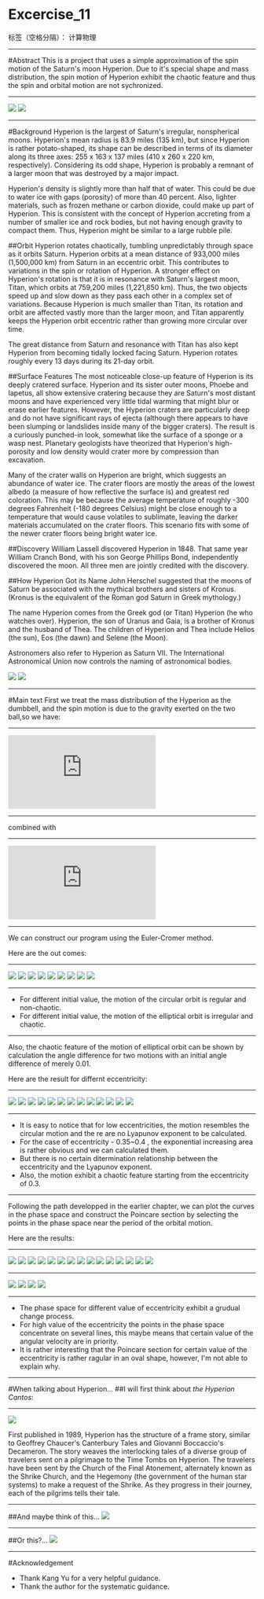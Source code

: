 ﻿# Excercise_11

标签（空格分隔）： 计算物理

---

#Abstract
This is a project that uses a simple approximation of the spin motion of the Saturn's moon Hyperion.
Due to it's special shape and mass distribution, the spin motion of Hyperion exhibit the chaotic feature and thus the spin and orbital motion are not sychronized.

---
![](https://github.com/Rob1nTian/computationalphysics_N2014301020052/blob/master/Excercise_11/saturn.jpg)
![](https://github.com/Rob1nTian/computationalphysics_N2014301020052/blob/master/Excercise_11/hyperion.jpg)

---
#Background
Hyperion is the largest of Saturn's irregular, nonspherical moons. Hyperion's mean radius is 83.9 miles (135 km), but since Hyperion is rather potato-shaped, its shape can be described in terms of its diameter along its three axes: 255 x 163 x 137 miles (410 x 260 x 220 km, respectively). Considering its odd shape, Hyperion is probably a remnant of a larger moon that was destroyed by a major impact.

Hyperion's density is slightly more than half that of water. This could be due to water ice with gaps (porosity) of more than 40 percent. Also, lighter materials, such as frozen methane or carbon dioxide, could make up part of Hyperion. This is consistent with the concept of Hyperion accreting from a number of smaller ice and rock bodies, but not having enough gravity to compact them. Thus, Hyperion might be similar to a large rubble pile.

##Orbit
Hyperion rotates chaotically, tumbling unpredictably through space as it orbits Saturn. Hyperion orbits at a mean distance of 933,000 miles (1,500,000 km) from Saturn in an eccentric orbit. This contributes to variations in the spin or rotation of Hyperion. A stronger effect on Hyperion's rotation is that it is in resonance with Saturn's largest moon, Titan, which orbits at 759,200 miles (1,221,850 km). Thus, the two objects speed up and slow down as they pass each other in a complex set of variations. Because Hyperion is much smaller than Titan, its rotation and orbit are affected vastly more than the larger moon, and Titan apparently keeps the Hyperion orbit eccentric rather than growing more circular over time.

The great distance from Saturn and resonance with Titan has also kept Hyperion from becoming tidally locked facing Saturn. Hyperion rotates roughly every 13 days during its 21-day orbit.

##Surface Features
The most noticeable close-up feature of Hyperion is its deeply cratered surface. Hyperion and its sister outer moons, Phoebe and Iapetus, all show extensive cratering because they are Saturn's most distant moons and have experienced very little tidal warming that might blur or erase earlier features. However, the Hyperion craters are particularly deep and do not have significant rays of ejecta (although there appears to have been slumping or landslides inside many of the bigger craters). The result is a curiously punched-in look, somewhat like the surface of a sponge or a wasp nest. Planetary geologists have theorized that Hyperion's high-porosity and low density would crater more by compression than excavation.

Many of the crater walls on Hyperion are bright, which suggests an abundance of water ice. The crater floors are mostly the areas of the lowest albedo (a measure of how reflective the surface is) and greatest red coloration. This may be because the average temperature of roughly -300 degrees Fahrenheit (-180 degrees Celsius) might be close enough to a temperature that would cause volatiles to sublimate, leaving the darker materials accumulated on the crater floors. This scenario fits with some of the newer crater floors being bright water ice.

##Discovery
William Lassell discovered Hyperion in 1848. That same year William Cranch Bond, with his son George Phillips Bond, independently discovered the moon. All three men are jointly credited with the discovery.

##How Hyperion Got its Name
John Herschel suggested that the moons of Saturn be associated with the mythical brothers and sisters of Kronus. (Kronus is the equivalent of the Roman god Saturn in Greek mythology.)

The name Hyperion comes from the Greek god (or Titan) Hyperion (he who watches over). Hyperion, the son of Uranus and Gaia, is a brother of Kronus and the husband of Thea. The children of Hyperion and Thea include Helios (the sun), Eos (the dawn) and Selene (the Moon).

Astronomers also refer to Hyperion as Saturn VII. The International Astronomical Union now controls the naming of astronomical bodies.

![](https://github.com/Rob1nTian/computationalphysics_N2014301020052/blob/master/Excercise_11/hyperion_surface.png)
![](https://github.com/Rob1nTian/computationalphysics_N2014301020052/blob/master/Excercise_11/hyperion_parameter.png)

---
#Main text
First we treat the mass distribution of the Hyperion as the dumbbell, and the spin motion is due to the gravity exerted on the two ball,so we have:

---
![](http://latex.codecogs.com/gif.latex?%5Cfrac%7Bd%5Comega%7D%7Bdt%7D%5Capprox%20-%20%5Cfrac%7B3GM_%7BSat%7D%7D%7Br_c%5E5%7D%28x_csin%5Ctheta-y_ccos%5Ctheta%29%28x_ccos%5Ctheta&plus;y_csin%5Ctheta%29)

---
combined with

---
![](http://latex.codecogs.com/gif.latex?v_1%3D%5Csqrt%7B%5Cfrac%7BGM_%7BSat%7D%281-e%29%7D%7Ba%281&plus;e%29%7D%7D%3D%5Csqrt%7BGM_%7BSat%7D%281-e%29%7D)

---
We can construct our program using the Euler-Cromer method.

Here are the out comes:

---
![](https://github.com/Rob1nTian/computationalphysics_N2014301020052/blob/master/Excercise_11/1.png)
![](https://github.com/Rob1nTian/computationalphysics_N2014301020052/blob/master/Excercise_11/2.png)
![](https://github.com/Rob1nTian/computationalphysics_N2014301020052/blob/master/Excercise_11/3.png)
![](https://github.com/Rob1nTian/computationalphysics_N2014301020052/blob/master/Excercise_11/4.png)
![](https://github.com/Rob1nTian/computationalphysics_N2014301020052/blob/master/Excercise_11/5.png)
![](https://github.com/Rob1nTian/computationalphysics_N2014301020052/blob/master/Excercise_11/6.png)
![](https://github.com/Rob1nTian/computationalphysics_N2014301020052/blob/master/Excercise_11/7.png)
![](https://github.com/Rob1nTian/computationalphysics_N2014301020052/blob/master/Excercise_11/8.png)
![](https://github.com/Rob1nTian/computationalphysics_N2014301020052/blob/master/Excercise_11/9.png)

---
+ For different initial value, the motion of the circular orbit is regular and non-chaotic.
+ For different initial value, the motion of the elliptical orbit is irregular and chaotic.

---
Also, the chaotic feature of the motion of elliptical orbit can be shown by calculation the angle difference for two motions with an initial angle difference of merely 0.01.

Here are the result for differnt eccentricity:

---
![](https://github.com/Rob1nTian/computationalphysics_N2014301020052/blob/master/Excercise_11/e-1.png)
![](https://github.com/Rob1nTian/computationalphysics_N2014301020052/blob/master/Excercise_11/e-2.png)
![](https://github.com/Rob1nTian/computationalphysics_N2014301020052/blob/master/Excercise_11/e-3.png)
![](https://github.com/Rob1nTian/computationalphysics_N2014301020052/blob/master/Excercise_11/e-35.png)
![](https://github.com/Rob1nTian/computationalphysics_N2014301020052/blob/master/Excercise_11/e-36.png)
![](https://github.com/Rob1nTian/computationalphysics_N2014301020052/blob/master/Excercise_11/e-37.png)
![](https://github.com/Rob1nTian/computationalphysics_N2014301020052/blob/master/Excercise_11/e-38.png)
![](https://github.com/Rob1nTian/computationalphysics_N2014301020052/blob/master/Excercise_11/e-39.png)
![](https://github.com/Rob1nTian/computationalphysics_N2014301020052/blob/master/Excercise_11/e-4-10.png)
![](https://github.com/Rob1nTian/computationalphysics_N2014301020052/blob/master/Excercise_11/e-4-3.png)
![](https://github.com/Rob1nTian/computationalphysics_N2014301020052/blob/master/Excercise_11/e-5-10.png)
![](https://github.com/Rob1nTian/computationalphysics_N2014301020052/blob/master/Excercise_11/e-5-25.png)
![](https://github.com/Rob1nTian/computationalphysics_N2014301020052/blob/master/Excercise_11/e-6.png)

---
+ It is easy to notice that for low eccentricities, the motion resembles the circular motion and the re are no Lyapunov exponent to be calculated.
+ For the case of eccentricity - 0.35~0.4 , the exponential increasing area is rather obvious and we can calculated them.
+ But there is no certain ditermination relationship between the eccentricity and the Lyapunov exponent.
+ Also, the motion exhibit a chaotic feature starting from the eccentricity of 0.3.

---
Following the path developped in the earlier chapter, we can plot the curves in the phase space and construct the Poincare section by selecting the points in the phase space near the period of the orbital motion.

Here are the results:

---
![](https://github.com/Rob1nTian/computationalphysics_N2014301020052/blob/master/Excercise_11/ps-001.png)
![](https://github.com/Rob1nTian/computationalphysics_N2014301020052/blob/master/Excercise_11/ps-003.png)
![](https://github.com/Rob1nTian/computationalphysics_N2014301020052/blob/master/Excercise_11/ps-01.png)
![](https://github.com/Rob1nTian/computationalphysics_N2014301020052/blob/master/Excercise_11/ps-02.png)
![](https://github.com/Rob1nTian/computationalphysics_N2014301020052/blob/master/Excercise_11/ps-03.png)
![](https://github.com/Rob1nTian/computationalphysics_N2014301020052/blob/master/Excercise_11/ps-0355.png)
![](https://github.com/Rob1nTian/computationalphysics_N2014301020052/blob/master/Excercise_11/ps-0357.png)
![](https://github.com/Rob1nTian/computationalphysics_N2014301020052/blob/master/Excercise_11/ps-036.png)
![](https://github.com/Rob1nTian/computationalphysics_N2014301020052/blob/master/Excercise_11/ps-04.png)
![](https://github.com/Rob1nTian/computationalphysics_N2014301020052/blob/master/Excercise_11/ps-05.png)
![](https://github.com/Rob1nTian/computationalphysics_N2014301020052/blob/master/Excercise_11/ps-06.png)
![](https://github.com/Rob1nTian/computationalphysics_N2014301020052/blob/master/Excercise_11/ps-07.png)
![](https://github.com/Rob1nTian/computationalphysics_N2014301020052/blob/master/Excercise_11/ps-08.png)
![](https://github.com/Rob1nTian/computationalphysics_N2014301020052/blob/master/Excercise_11/ps-09.png)
![](https://github.com/Rob1nTian/computationalphysics_N2014301020052/blob/master/Excercise_11/ps-099.png)

---
![](https://github.com/Rob1nTian/computationalphysics_N2014301020052/blob/master/Excercise_11/poincare-03.png)
![](https://github.com/Rob1nTian/computationalphysics_N2014301020052/blob/master/Excercise_11/poincare-035.png)
![](https://github.com/Rob1nTian/computationalphysics_N2014301020052/blob/master/Excercise_11/poincare-037.png)
![](https://github.com/Rob1nTian/computationalphysics_N2014301020052/blob/master/Excercise_11/poincare-099.png)

---
+ The phase space for different value of eccentricity exhibit a grudual change process.
+ For high value of the eccentricity the points in the phase space concentrate on several lines, this maybe means that certain value of the angular velocity are in priority.
+ It is rather interesting that the Poincare section for certain value of the eccentricity is rather ragular in an oval shape, however, I'm not able to explain why.

---
#When talking about Hyperion...
##I will first think about _the Hyperion Cantos_:

---
![](https://github.com/Rob1nTian/computationalphysics_N2014301020052/blob/master/Excercise_11/hyperion_cantos.gif)

First published in 1989, Hyperion has the structure of a frame story, similar to Geoffrey Chaucer's Canterbury Tales and Giovanni Boccaccio's Decameron. The story weaves the interlocking tales of a diverse group of travelers sent on a pilgrimage to the Time Tombs on Hyperion. The travelers have been sent by the Church of the Final Atonement, alternately known as the Shrike Church, and the Hegemony (the government of the human star systems) to make a request of the Shrike. As they progress in their journey, each of the pilgrims tells their tale.

---
##And maybe think of this...
![](https://github.com/Rob1nTian/computationalphysics_N2014301020052/blob/master/Excercise_11/hyperion_computer.jpg)

---
##Or this?...
![](https://github.com/Rob1nTian/computationalphysics_N2014301020052/blob/master/Excercise_11/hyperion_ship.jpg)

---
#Acknowledgement
+ Thank Kang Yu for a very helpful guidance.
+ Thank the author for the systematic guidance.




